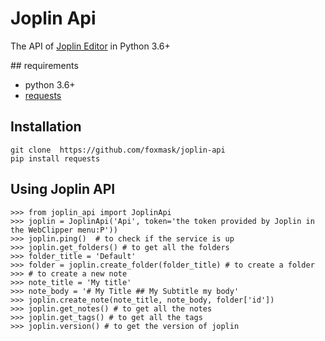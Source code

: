 # Joplin Api

The API of [Joplin Editor](https://joplin.cozic.net/) in Python 3.6+

## requirements

* python 3.6+
* [requests](http://docs.python-requests.org/)

## Installation 

```
git clone  https://github.com/foxmask/joplin-api
pip install requests
```

## Using Joplin API

```
>>> from joplin_api import JoplinApi
>>> joplin = JoplinApi('Api', token='the token provided by Joplin in the WebClipper menu:P'))
>>> joplin.ping()  # to check if the service is up
>>> joplin.get_folders() # to get all the folders
>>> folder_title = 'Default'
>>> folder = joplin.create_folder(folder_title) # to create a folder
>>> # to create a new note
>>> note_title = 'My title'
>>> note_body = '# My Title ## My Subtitle my body'
>>> joplin.create_note(note_title, note_body, folder['id'])
>>> joplin.get_notes() # to get all the notes
>>> joplin.get_tags() # to get all the tags
>>> joplin.version() # to get the version of joplin
```
